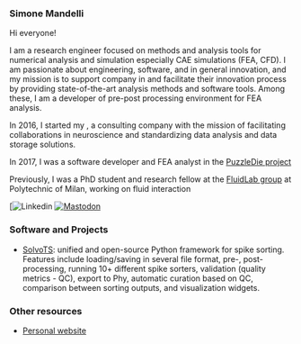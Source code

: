 ### Simone Mandelli

Hi everyone!

I am a research engineer focused on methods and analysis tools for numerical analysis and simulation especially CAE simulations (FEA, CFD). I am passionate about engineering, software, and in general innovation, and my mission is to support company in  and facilitate their innovation process by providing state-of-the-art analysis methods and software tools. Among these, I am a developer of pre-post processing environment for FEA analysis.

In 2016, I started my  , a consulting company with the mission of facilitating collaborations in neuroscience and standardizing data analysis and data storage solutions.

In 2017, I was a software developer and FEA analyst in the [PuzzleDie project](https://www.costampgroup.it/it/research-details/programma-horizon-2020-1.aspx) 

Previously, I was a PhD student and research fellow at the [FluidLab group](https://www.fluidlab.polimi.it/) at Polytechnic of Milan, working on fluid interaction 


[![Linkedin](https://www.linkedin.com/in/simonemandelli/) [![Mastodon](https://img.shields.io/badge/-@buccino_alessio-%232B90D9?style=for-the-badge&logo=mastodon&logoColor=white)](https://qoto.org/@buccino_alessio)


### Software and Projects

- [SolvoTS](https://github.com/SolvoSRL/Solvo): unified and open-source Python framework for spike sorting. Features include loading/saving in several file format, pre-, post-processing, running 10+ different spike sorters, validation (quality metrics - QC), export to Phy, automatic curation based on QC, comparison between sorting outputs, and visualization widgets.


### Other resources

- [Personal website](http://mandellis.github.io/)


<!--
**mandellis/mandellis** is a ✨ _special_ ✨ repository because its `README.md` (this file) appears on your GitHub profile.

Here are some ideas to get you started:

- 🔭 I’m currently working on ...
- 🌱 I’m currently learning ...
- 👯 I’m looking to collaborate on ...
- 🤔 I’m looking for help with ...
- 💬 Ask me about ...
- 📫 How to reach me: ...
- 😄 Pronouns: ...
- ⚡ Fun fact: ...
-->
